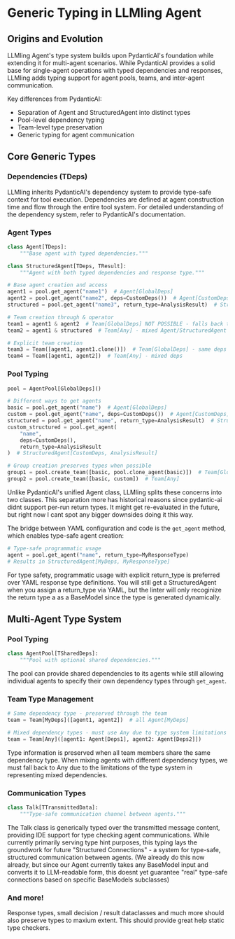 # Generic Typing in LLMling Agent

## Origins and Evolution

LLMling Agent's type system builds upon PydanticAI's foundation while extending it for multi-agent scenarios.
While PydanticAI provides a solid base for single-agent operations with typed dependencies and responses,
LLMling adds typing support for agent pools, teams, and inter-agent communication.

Key differences from PydanticAI:
- Separation of Agent and StructuredAgent into distinct types
- Pool-level dependency typing
- Team-level type preservation
- Generic typing for agent communication

## Core Generic Types

### Dependencies (TDeps)
LLMling inherits PydanticAI's dependency system to provide type-safe context for tool execution.
Dependencies are defined at agent construction time and flow through the entire tool system.
For detailed understanding of the dependency system, refer to PydanticAI's documentation.

### Agent Types
```python
class Agent[TDeps]:
    """Base agent with typed dependencies."""

class StructuredAgent[TDeps, TResult]:
    """Agent with both typed dependencies and response type."""

# Base agent creation and access
agent1 = pool.get_agent("name1")  # Agent[GlobalDeps]
agent2 = pool.get_agent("name2", deps=CustomDeps())  # Agent[CustomDeps]
structured = pool.get_agent("name3", return_type=AnalysisResult)  # StructuredAgent[GlobalDeps, AnalysisResult]

# Team creation through & operator
team1 = agent1 & agent2  # Team[GlobalDeps] NOT POSSIBLE - falls back to Any
team2 = agent1 & structured  # Team[Any] - mixed Agent/StructuredAgent

# Explicit team creation
team3 = Team([agent1, agent1.clone()])  # Team[GlobalDeps] - same deps preserved
team4 = Team([agent1, agent2])  # Team[Any] - mixed deps
```

### Pool Typing
```python
pool = AgentPool[GlobalDeps]()

# Different ways to get agents
basic = pool.get_agent("name")  # Agent[GlobalDeps]
custom = pool.get_agent("name", deps=CustomDeps())  # Agent[CustomDeps]
structured = pool.get_agent("name", return_type=AnalysisResult)  # StructuredAgent[GlobalDeps, AnalysisResult]
custom_structured = pool.get_agent(
    "name",
    deps=CustomDeps(),
    return_type=AnalysisResult
)  # StructuredAgent[CustomDeps, AnalysisResult]

# Group creation preserves types when possible
group1 = pool.create_team([basic, pool.clone_agent(basic)])  # Team[GlobalDeps]
group2 = pool.create_team([basic, custom])  # Team[Any]
```

Unlike PydanticAI's unified Agent class, LLMling splits these concerns into two classes.
This separation more has historical reasons since pydantic-ai didnt support per-run return types.
It might get re-evaluated in the future, but right now I cant spot any bigger downsides doing it this way.

The bridge between YAML configuration and code is the `get_agent` method, which enables type-safe agent creation:

```python
# Type-safe programmatic usage
agent = pool.get_agent("name", return_type=MyResponseType)
# Results in StructuredAgent[MyDeps, MyResponseType]
```

For type safety, programmatic usage with explicit return_type is preferred over YAML response type definitions.
You will still get a StructuredAgent when you assign a return_type via YAML, but the linter will only recoginize the return type a as
a BaseModel since the type is generated dynamically.

## Multi-Agent Type System

### Pool Typing
```python
class AgentPool[TSharedDeps]:
    """Pool with optional shared dependencies."""
```
The pool can provide shared dependencies to its agents while still allowing individual agents to specify their own dependency types through `get_agent`.

### Team Type Management
```python
# Same dependency type - preserved through the team
team = Team[MyDeps]([agent1, agent2])  # all Agent[MyDeps]

# Mixed dependency types - must use Any due to type system limitations
team = Team[Any]([agent1: Agent[Deps1], agent2: Agent[Deps2]])
```

Type information is preserved when all team members share the same dependency type. When mixing agents with different dependency types,
we must fall back to Any due to the limitations of the type system in representing mixed dependencies.

### Communication Types
```python
class Talk[TTransmittedData]:
    """Type-safe communication channel between agents."""
```

The Talk class is generically typed over the transmitted message content, providing IDE support for type checking agent communications.
While currently primarily serving type hint purposes, this typing lays the groundwork for future "Structured Connections" - a system for type-safe,
structured communication between agents. (We already do this now already, but since our Agent currently takes any BaseModel input and converts it to LLM-readable form,
this doesnt yet guarantee "real" type-safe connections based on specific BaseModels subclasses)


### And more!
Response types, small decision / result dataclasses and much more should also preserve types to maxium extent.
This should provide great help static type checkers.
